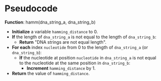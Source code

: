 # Pseudocode

**Function**: hamm(dna_string_a, dna_string_b)

- **Initialize** a variable `hamming_distance` to 0.
- **If** the length of `dna_string_a` is not equal to the length of `dna_string_b`:
  - **Return** "DNA strings are not equal length".
- **For each** index `nucleotide` from 0 to the length of `dna_string_a` (or `dna_string_b`):
  - **If** the nucleotide at position `nucleotide` in `dna_string_a` is not equal to the nucleotide at the same position in `dna_string_b`:
    - **Increment** `hamming_distance` by 1.
- **Return** the value of `hamming_distance`.
